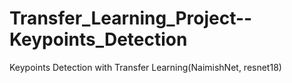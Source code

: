 # Transfer_Learning_Project--Keypoints_Detection
Keypoints Detection with Transfer Learning(NaimishNet, resnet18)
